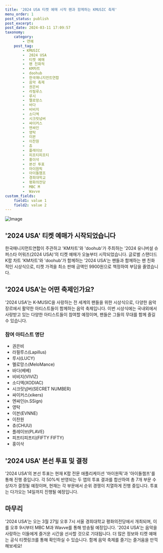 ```yaml
---
title: '2024 USA 티켓 예매 시작 팬과 함께하는 KMUSIC 축제'
menu_order: 1
post_status: publish
post_excerpt: 
post_date: 2024-03-11 17:09:57
taxonomy:
    category:
        - 연예
    post_tag:
        - KMUSIC
        -  2024 USA
        -  티켓 예매
        -  팬 친화적
        -  KM차트
        -  doohub
        -  한국매니지먼트연합
        -  음악 축제
        -  권은비
        -  라필루스
        -  루시
        -  멜로망스
        -  바다
        -  비비지
        -  소디엑
        -  시크릿넘버
        -  싸이커스
        -  엔싸인
        -  영탁
        -  이븐
        -  이찬원
        -  츄
        -  플레이브
        -  피프티피프티
        -  홍이삭
        -  본선 투표
        -  마이원픽
        -  아이돌챔프
        -  경희대학교
        -  평화의전당
        -  MBC M
        -  Wavve
custom_fields:
    field1: value 1
    field2: value 2
---
```


![Image](https://ssl.pstatic.net/mimgnews/image/109/2024/03/11/0005033090_001_20240311074605530.jpg?type=w540)

## '2024 USA' 티켓 예매가 시작되었습니다
한국매니지먼트연합이 주관하고 'KM차트'와 'doohub'가 주최하는 '2024 유니버설 슈퍼스타 어워즈(2024 USA)'의 티켓 예매가 오늘부터 시작되었습니다. 글로벌 스탠더드 K팝 차트 'KM차트'와 'doohub'가 함께하는 '2024 USA'는 팬들과 함께하는 팬 친화적인 시상식으로, 티켓 가격을 최소 판매 금액인 9900원으로 책정하여 부담을 줄였습니다.
## '2024 USA'는 어떤 축제인가요?
'2024 USA'는 K-MUSIC을 사랑하는 전 세계의 팬들을 위한 시상식으로, 다양한 음악 장르에서 활약한 아티스트들이 함께하는 음악 축제입니다. 이번 시상식에는 국내외에서 사랑받고 있는 다양한 아티스트들이 참여할 예정이며, 팬들은 그들의 무대를 함께 즐길 수 있습니다.
### 참여 아티스트 명단
- 권은비
- 라필루스(Lapillus)
- 루시(LUCY)
- 멜로망스(MeloMance)
- 바다(베베)
- 비비지(VIVIZ)
- 소디엑(XODIAC)
- 시크릿넘버(SECRET NUMBER)
- 싸이커스(xikers)
- 엔싸인(n.SSign)
- 영탁
- 이븐(EVNNE)
- 이찬원
- 츄(CHUU)
- 플레이브(PLAVE)
- 피프티피프티(FIFTY FIFTY)
- 홍이삭
## '2024 USA' 본선 투표 및 결정
'2024 USA'의 본선 투표는 현재 K팝 전문 애플리케이션 '마이원픽'과 '아이돌챔프'를 통해 진행 중입니다. 각 50%씩 반영되는 두 앱의 투표 결과를 합산하여 총 7개 부문 수상자가 결정될 예정이며, 현재는 각 부문에서 순위 경쟁이 치열하게 진행 중입니다. 투표는 다가오는 14일까지 진행될 예정입니다.
## 마무리
'2024 USA'는 오는 3월 27일 오후 7시 서울 경희대학교 평화의전당에서 개최되며, 이를 오후 9시부터 MBC M과 Wavve를 통해 방송될 예정입니다. '2024 USA'는 음악을 사랑하는 이들에게 즐거운 시간을 선사할 것으로 기대됩니다. 더 많은 정보와 티켓 예매는 공식 티켓링크를 통해 확인하실 수 있습니다. 함께 음악 축제를 즐기는 즐거움을 만끽해보세요!
